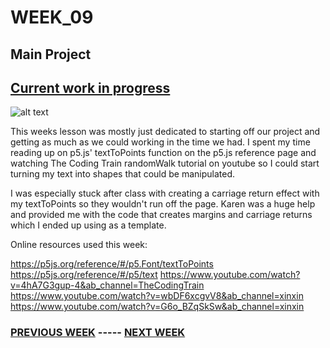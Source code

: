 # WEEK_09

## Main Project
## [Current work in progress](https://TajHealy.github.io/CodeWords/week_09/randomWalker/) 
![alt text](https://github.com/TajHealy/CodeWords/blob/master/week_09/week9images/week8Prog.jpg?raw=true)

This weeks lesson was mostly just dedicated to starting off our project and getting as much as we could working in the time we had. I spent my time reading up on p5.js' textToPoints function on the p5.js reference page and watching The Coding Train randomWalk tutorial on youtube so I could start turning my text into shapes that could be manipulated. 

I was especially stuck after class with creating a carriage return effect with my textToPoints so they wouldn't run off the page. Karen was a huge help and provided me with the code that creates margins and carriage returns which I ended up using as a template. 


Online resources used this week:

https://p5js.org/reference/#/p5.Font/textToPoints
https://p5js.org/reference/#/p5/text
https://www.youtube.com/watch?v=4hA7G3gup-4&ab_channel=TheCodingTrain
https://www.youtube.com/watch?v=wbDF6xcgvV8&ab_channel=xinxin
https://www.youtube.com/watch?v=G6o_BZqSkSw&ab_channel=xinxin
 

### [PREVIOUS WEEK](https://TajHealy.github.io/CodeWords/week_08/) ----- [NEXT WEEK](https://TajHealy.github.io/CodeWords/week_10/) 
